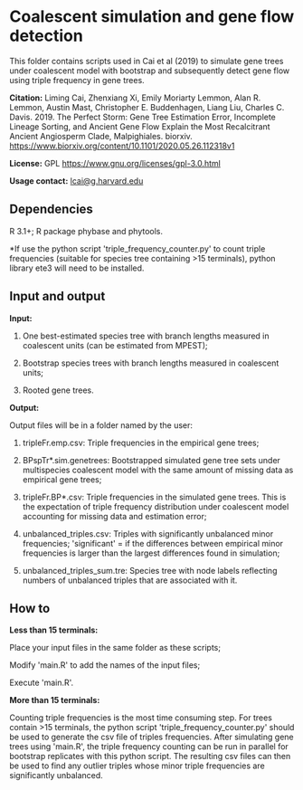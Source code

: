 # Coalescent simulation and gene flow detection

This folder contains scripts used in Cai et al (2019) to simulate gene trees under coalescent model with bootstrap and subsequently detect gene flow using triple frequency in gene trees.
<div id="citation"></div>

<b>Citation:</b> Liming Cai, Zhenxiang Xi, Emily Moriarty Lemmon, Alan R. Lemmon, Austin Mast, Christopher E. Buddenhagen, Liang Liu, Charles C. Davis. 2019. The Perfect Storm: Gene Tree Estimation Error, Incomplete Lineage Sorting, and Ancient Gene Flow Explain the Most Recalcitrant Ancient Angiosperm Clade, Malpighiales. biorxiv. https://www.biorxiv.org/content/10.1101/2020.05.26.112318v1

<b>License:</b> GPL https://www.gnu.org/licenses/gpl-3.0.html

<b>Usage contact:</b> [lcai@g.harvard.edu](mailto:lcai@g.harvard.edu)


## Dependencies

R 3.1+; R package phybase and phytools.

*If use the python script 'triple_frequency_counter.py' to count triple frequencies (suitable for species tree containing >15 terminals), python library ete3 will need to be installed.


## Input and output

<b>Input:</b> 

1. One best-estimated species tree with branch lengths measured in coalescent units (can be estimated from MPEST);

2. Bootstrap species trees with branch lengths measured in coalescent units;

3. Rooted gene trees.

<b>Output:</b> 

Output files will be in a folder named by the user:

1. tripleFr.emp.csv: Triple frequencies in the empirical gene trees;

2. BPspTr*.sim.genetrees: Bootstrapped simulated gene tree sets under multispecies coalescent model with the same amount of missing data as empirical gene trees; 

3. tripleFr.BP*.csv: Triple frequencies in the simulated gene trees. This is the expectation of triple frequency distribution under coalescent model accounting for missing data and estimation error;

4. unbalanced_triples.csv: Triples with significantly unbalanced minor frequencies; 'significant' = if the differences between empirical minor frequencies is larger than the largest differences found in simulation;

5. unbalanced_triples_sum.tre: Species tree with node labels reflecting numbers of unbalanced triples that are associated with it.

## How to

<b>Less than 15 terminals:</b> 

Place your input files in the same folder as these scripts;

Modify 'main.R' to add the names of the input files;

Execute 'main.R'.

<b>More than 15 terminals:</b> 

Counting triple frequencies is the most time consuming step. For trees contain >15 terminals, the python script 'triple_frequency_counter.py' should be used to generate the csv file of triples frequencies.
After simulating gene trees using 'main.R', the triple frequency counting can be run in parallel for bootstrap replicates with this python script. The resulting csv files can then be used to find any
outlier triples whose minor triple frequencies are significantly unbalanced.

